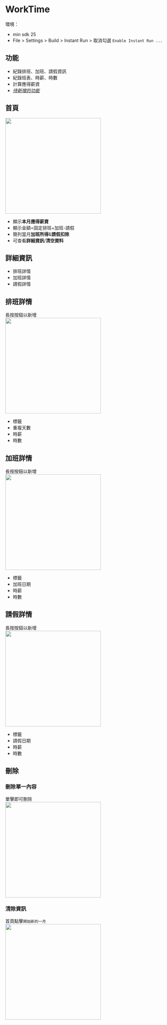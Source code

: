 # WorkTime 

環境：  
- min sdk 25  
- File > Settings > Build > Instant Run > 取消勾選 `Enable Instant Run ...`

## 功能
- 紀錄排班、加班、請假資訊
- 紀錄班表、時薪、時數
- 計算應得薪資
- [*待新增的功能*](https://hackmd.io/@rgbkoi/rJFUDnxyr)  

## 首頁
<img src="https://github.com/alexxss/WorkTime/blob/master/screenshots/homepage.png" width="300"/>

- 顯示**本月應得薪資**
- 顯示金額=固定排班+加班-請假
- 簡列當月**加班所得**&**請假扣除**
- 可查看**詳細資訊**/**清空資料**

## 詳細資訊
  - 排班詳情
  - 加班詳情
  - 請假詳情  
  
## 排班詳情
長按按鈕以新增  
<img src="https://github.com/alexxss/WorkTime/blob/master/screenshots/schedule.gif" width="300"/>
- 標籤  
- 重複天數  
- 時薪  
- 時數  

## 加班詳情
長按按鈕以新增  
<img src="https://github.com/alexxss/WorkTime/blob/master/screenshots/extra.gif" width="300"/>
- 標籤  
- 加班日期  
- 時薪  
- 時數  

## 請假詳情
長按按鈕以新增  
<img src="https://github.com/alexxss/WorkTime/blob/master/screenshots/off.gif" width="300"/>
- 標籤  
- 請假日期  
- 時薪  
- 時數  
 
## 刪除
### 刪除單一內容  
單擊即可刪除  
<img src="https://github.com/alexxss/WorkTime/blob/master/screenshots/delete.gif" width="300"/>  

### 清除資訊
首頁點擊`開始新的一月`  
<img src="https://github.com/alexxss/WorkTime/blob/master/screenshots/overview_clearall.gif" width="300"/>
